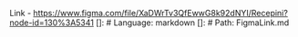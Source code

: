 Link - https://www.figma.com/file/XaDWrTv3QfEwwG8k92dNYI/Recepini?node-id=130%3A5341
[]: # Language: markdown
[]: # Path: FigmaLink.md
